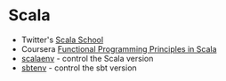 # Scala

* Twitter's [Scala School](http://twitter.github.io/scala_school/)
* Coursera [Functional Programming Principles in Scala]()
* [scalaenv](https://github.com/mazgi/scalaenv) - control the Scala version
* [sbtenv](https://github.com/mazgi/sbtenv) - control the sbt version
